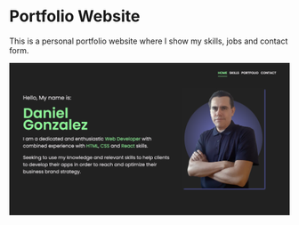 # Portfolio Website

This is a personal portfolio website where I show my skills, jobs and contact form.

<a href="https://qbixmex.github.io/portfolio.github.io/" target="_blank" title="Go to Live Web Site">
<img src="./assets/images/portfolio-website.png" alt="Portfolio Website Screenshot" />
</a>